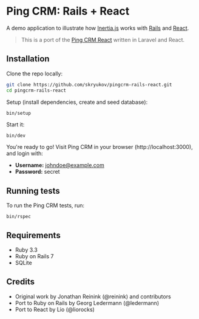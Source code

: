 # Ping CRM: Rails + React

A demo application to illustrate how [Inertia.js](https://inertiajs.com) works with [Rails](https://rubyonrails.org) and [React](https://react.dev).

> This is a port of the [Ping CRM React](https://github.com/liorocks/pingcrm-react) written in Laravel and React.

## Installation

Clone the repo locally:

```sh
git clone https://github.com/skryukov/pingcrm-rails-react.git
cd pingcrm-rails-react
```

Setup (install dependencies, create and seed database):

```sh
bin/setup
```

Start it:

```
bin/dev
```

You're ready to go! Visit Ping CRM in your browser (http://localhost:3000), and login with:

- **Username:** johndoe@example.com
- **Password:** secret

## Running tests

To run the Ping CRM tests, run:

```
bin/rspec
```

## Requirements

- Ruby 3.3
- Ruby on Rails 7
- SQLite

## Credits

- Original work by Jonathan Reinink (@reinink) and contributors
- Port to Ruby on Rails by Georg Ledermann (@ledermann)
- Port to React by Lio (@liorocks)
